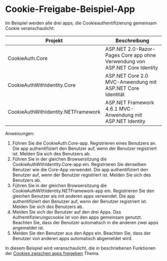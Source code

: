 # <a name="cookie-sharing-sample-app"></a>Cookie-Freigabe-Beispiel-App

Im Beispiel werden alle drei apps, die Cookieauthentifizierung gemeinsam Cookie veranschaulicht:

| Projekt                             | Beschreibung |
| ----------------------------------- | ----------- |
| CookieAuth.Core                     | ASP.NET 2.0-Razor-Pages Core app ohne Verwendung von ASP.NET Core Identity |
| CookieAuthWithIdentity.Core         | ASP.NET Core 2.0 MVC-Anwendung mit ASP.NET Core Identität |
| CookieAuthWithIdentity.NETFramework | ASP.NET Framework 4.6.1 MVC-Anwendung mit ASP.NET Identity |

Anweisungen:

1. Führen Sie die CookieAuth.Core-app. Registrieren eines Benutzers an. Die app authentifiziert den Benutzer auf, wenn der Benutzer registriert ist. Melden Sie sich des Benutzers ab.
1. Führen Sie in der gleichen Browsersitzung die CookieAuthWithIdentity.Core-app ein. Registrieren Sie denselben Benutzer wie die Core-App verwendet. Die app authentifiziert den Benutzer auf, wenn der Benutzer registriert ist. Melden Sie sich des Benutzers ab.
1. Führen Sie in der gleichen Browsersitzung die CookieAuthWithIdentity.NETFramework-app ein. Registrieren Sie den gleichen Benutzer als mit anderen apps verwendet. Die app authentifiziert den Benutzer auf, wenn der Benutzer registriert ist. Melden Sie sich des Benutzers ab.
1. Melden Sie sich der Benutzer auf den drei Apps. Das Authentifizierungscookie ist von den apps gemeinsam genutzt. Beachten Sie, dass der Benutzer automatisch in die anderen zwei apps angemeldet ist.
1. Melden Sie den Benutzer aus den Apps ein. Beachten Sie, dass der Benutzer von anderen apps automatisch abgemeldet wird.

In diesem Beispiel wird veranschaulicht, die in beschriebenen Funktionen der [Cookies zwischen apps freigeben](https://docs.microsoft.com/aspnet/core/security/data-protection/compatibility/cookie-sharing) Thema.
